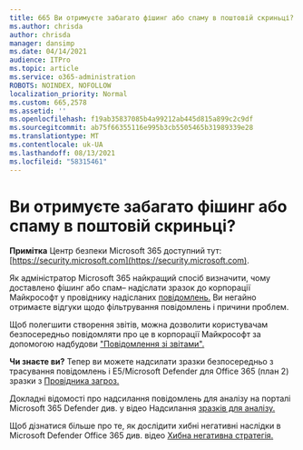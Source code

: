 ```yaml
---
title: 665 Ви отримуєте забагато фішинг або спаму в поштовій скриньці?
ms.author: chrisda
author: chrisda
manager: dansimp
ms.date: 04/14/2021
audience: ITPro
ms.topic: article
ms.service: o365-administration
ROBOTS: NOINDEX, NOFOLLOW
localization_priority: Normal
ms.custom: 665,2578
ms.assetid: ''
ms.openlocfilehash: f19ab35837085b4a99212ab445d815a899c2c9df
ms.sourcegitcommit: ab75f66355116e995b3cb5505465b31989339e28
ms.translationtype: MT
ms.contentlocale: uk-UA
ms.lasthandoff: 08/13/2021
ms.locfileid: "58315461"
---
```

# <a name="are-you-receiving-too-much-phish-or-spam-in-your-mailbox"></a>Ви отримуєте забагато фішинг або спаму в поштовій скриньці?

**Примітка** Центр безпеки Microsoft 365 доступний тут: [https://security.microsoft.com](https://security.microsoft.com).

Як адміністратор Microsoft 365 найкращий спосіб визначити, чому доставлено фішинг або спам– надіслати зразок до корпорації Майкрософт у провіднику надісланих [повідомлень.](https://security.microsoft.com/reportsubmission) Ви негайно отримаєте відгуки щодо фільтрування повідомлень і причини проблем.

Щоб полегшити створення звітів, можна дозволити користувачам безпосередньо повідомляти про це в корпорації Майкрософт за допомогою надбудови ["Повідомлення зі звітами".](https://appsource.microsoft.com/product/office/WA104381180?src=office&tab=Overview)

**Чи знаєте ви?** Тепер ви можете [](https://security.microsoft.com/messagetrace) надсилати зразки безпосередньо з трасування повідомлень і E5/Microsoft Defender для Office 365 (план 2) зразки з [Провідника загроз.](https://docs.microsoft.com/microsoft-365/security/office-365-security/threat-explorer)

Докладні відомості про надсилання повідомлень для аналізу на порталі Microsoft 365 Defender див. у відео Надсилання [зразків для аналізу.](https://go.microsoft.com/fwlink/?linkid=2166435)

Щоб дізнатися більше про те, як дослідити хибні негативні наслідки в Microsoft Defender Office 365 див. відео [Хибна негативна стратегія.](https://go.microsoft.com/fwlink/?linkid=2166434)
